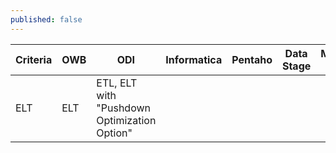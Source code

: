 ```yaml
---
published: false
---
```

| Criteria | OWB | ODI | Informatica | Pentaho | Data Stage | Microsoft SSIS | 
|----------|-----|-----|-------------|---------|------------|----------------|
| ELT      | ELT |  ETL, ELT with "Pushdown Optimization Option" | 
